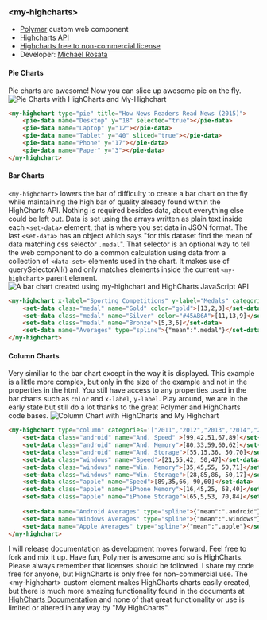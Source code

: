 ### &lt;my-highcharts&gt;

 - [Polymer](https://www.polymer-project.org/1.0/) custom web component
 - [Highcharts API](http://highcharts.com)
 - [Highcharts free to non-commercial license](http://highcharts.com/)
 - Developer: [Michael Rosata](mailto:mrosata1984@gmail.com)


#### Pie Charts
Pie charts are awesome! Now you can slice up awesome pie on the fly.
![Pie Charts with HighCharts and My-Highchart](https://github.com/mrosata/my-highchart/master/public/pie-chart.jpg "Pie Charts with my-highchart")
```html
<my-highchart type="pie" title="How News Readers Read News (2015)">
    <pie-data name="Desktop" y="18" selected="true"></pie-data>
    <pie-data name="Laptop" y="12"></pie-data>
    <pie-data name="Tablet" y="40" sliced="true"></pie-data>
    <pie-data name="Phone" y="17"></pie-data>
    <pie-data name="Paper" y="3"></pie-data>
</my-highchart>
```

#### Bar Charts
`<my-highchart>` lowers the bar of difficulty to create a bar chart on the fly while maintaining the high bar of quality already found within the HighCharts API. Nothing is required besides data, about everything else could be left out. Data is set using the arrays written as plain text inside each `<set-data>` element, that is where you set data in JSON format. The last `<set-data>` has an object which says "for this dataset find the mean of data matching css selector `.medal`". That selector is an optional way to tell the web component to do a common calculation using data from a collection of `<data-set>` elements used in the chart. It makes use of querySelectorAll() and only matches elements inside the current `<my-highchart>` parent element.
![A bar chart created using my-highchart and HighCharts JavaScript API](https://github.com/mrosata/my-highchart/master/public/bar-chart.jpg "Bar Chart")
```html
<my-highchart x-label="Sporting Competitions" y-label="Medals" categories='["Soccer","Basketball","Football"]'>
    <set-data class="medal" name="Gold" color="gold">[13,2,3]</set-data>
    <set-data class="medal" name="Silver" color="#45AB6A">[11,13,9]</set-data>
    <set-data class="medal" name="Bronze">[5,3,6]</set-data>
    <set-data name="Averages" type="spline">{"mean":".medal"}</set-data>
</my-highchart>
```

#### Column Charts
Very similiar to the bar chart except in the way it is displayed. This example is a little more complex, but only in the size of the example and not in the properties in the html. You still have access to any properties used in the bar charts such as `color` and `x-label`, `y-label`. Play around, we are in the early state but still do a lot thanks to the great Polymer and HighCharts code bases.
![Column Chart with HighCharts and My Highchart](https://github.com/mrosata/my-highchart/master/public/column-chart.jpg "Column Chart")
```html
<my-highchart type="column" categories='["2011","2012","2013","2014","2015"]' title="Yearly Benchmark Testing Across Top Mobile Industry Brands" width="1000">
    <set-data class="android" name="And. Speed" >[99,42,51,67,89]</set-data>
    <set-data class="android" name="And. Memory">[80,33,59,60,62]</set-data>
    <set-data class="android" name="And. Storage">[55,15,36, 50,70]</set-data>
    <set-data class="windows" name="Speed">[21,55,42, 50,47]</set-data>
    <set-data class="windows" name="Win. Memory">[35,45,55, 50,71]</set-data>
    <set-data class="windows" name="Win. Storage">[28,85,86, 50,17]</set-data>
    <set-data class="apple" name="Speed">[89,35,66, 90,60]</set-data>
    <set-data class="apple" name="iPhone Memory">[16,45,25, 68,40]</set-data>
    <set-data class="apple" name="iPhone Storage">[65,5,53, 70,84]</set-data>
    
    <set-data name="Android Averages" type="spline">{"mean":".android"}</set-data>
    <set-data name="Windows Averages" type="spline">{"mean":".windows"}</set-data>
    <set-data name="Apple Averages" type="spline">{"mean":".apple"}</set-data>
</my-highchart>
```

I will release documentation as development moves forward. Feel free to fork and mix it up. Have fun, Polymer is awesome and so is HighCharts. Please always remember that licenses should be followed. I share my code free for anyone, but HighCharts is only free for non-commercial use. The &lt;my-highchart&gt; custom element makes HighCharts charts easily created, but there is much more amazing functionality found in the documents at [HighCharts Documentation](http://www.highcharts.com/docs) and none of that great functionality or use is limited or altered in any way by "My HighCharts".
